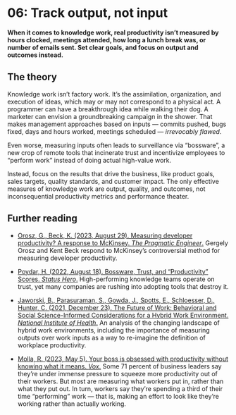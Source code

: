 # 06: Track output, not input

**When it comes to knowledge work, real productivity isn’t measured by hours clocked, meetings attended, how long a lunch break was, or number of emails sent. Set clear goals, and focus on output and outcomes instead.**

## The theory

Knowledge work isn’t factory work. It’s the assimilation, organization, and execution of ideas, which may or may not correspond to a physical act. A programmer can have a breakthrough idea while walking their dog. A marketer can envision a groundbreaking campaign in the shower. That makes management approaches based on inputs — commits pushed, bugs fixed, days and hours worked, meetings scheduled — *irrevocably flawed*.

Even worse, measuring inputs often leads to surveillance via “bossware”, a new crop of remote tools that incinerate trust and incentivize employees to “perform work” instead of doing actual high-value work.

Instead, focus on the results that drive the business, like product goals, sales targets, quality standards, and customer impact. The only effective measures of knowledge work are output, quality, and outcomes, not inconsequential productivity metrics and performance theater.

## Further reading

- [Orosz, G., Beck, K. (2023, August 29). Measuring developer productivity? A response to McKinsey. _The Pragmatic Engineer_.](https://newsletter.pragmaticengineer.com/p/measuring-developer-productivity) Gergely Orosz and Kent Beck respond to McKinsey’s controversial method for measuring developer productivity.

- [Poydar, H. (2022, August 18). Bossware, Trust, and “Productivity” Scores. _Status Hero_.](https://statushero.com/blog/bossware-trust-and-productivity-scores/)
High-performing knowledge teams operate on trust, yet many companies are rushing into adopting tools that destroy it.

- [Jaworski, B., Parasuraman, S., Gowda, J., Spotts, E., Schloesser, D., Hunter, C. (2021, December 23). The Future of Work: Behavioral and Social Science-Informed Considerations for a Hybrid Work Environment. _National Institute of Health_.](https://obssr.od.nih.gov/sites/obssr/files/inline-files/Future-of-Work-and-BSSR-Considerations-Report_2022-11-03_FV-02_508.pdf)
An analysis of the changing landscape of hybrid work environments, including the importance of measuring outputs over work inputs as a way to re-imagine the definition of workplace productivity.

- [Molla, R. (2023, May 5). Your boss is obsessed with productivity without knowing what it means. _Vox_.](https://www.vox.com/technology/23710261/productivity-definition-measures-remote-work-management)
Some 71 percent of business leaders say they’re under immense pressure to squeeze more productivity out of their workers. But most are measuring what workers put in, rather than what they put out. In turn, workers say they’re spending a third of their time “performing” work — that is, making an effort to look like they’re working rather than actually working.
